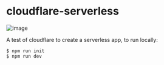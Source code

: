 # cloudflare-serverless

![image](https://user-images.githubusercontent.com/56412800/208321263-95af27a2-b890-4792-8f31-cfe765809006.png)

A test of cloudflare to create a serverless app, to run locally:

```
$ npm run init
$ npm run dev
```

